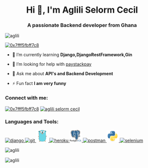 <h1 align="center">Hi 👋, I'm Aglili Selorm Cecil</h1>
<h3 align="center">A passionate Backend developer from Ghana</h3>

<p align="left"> <img src="https://komarev.com/ghpvc/?username=aglili&label=Profile%20views&color=0e75b6&style=flat" alt="aglili" /> </p>

<p align="left"> <a href="https://twitter.com/0x7fff5fbff7c8" target="blank"><img src="https://img.shields.io/twitter/follow/0x7fff5fbff7c8?logo=twitter&style=for-the-badge" alt="0x7fff5fbff7c8" /></a> </p>

- 🌱 I’m currently learning **Django,DjangoRestFramework,Gin**

- 🤝 I’m looking for help with [paystackpay](github.com/aglili/paystackpay)

- 💬 Ask me about **API's and Backend Development**

- ⚡ Fun fact **I am very funny**

<h3 align="left">Connect with me:</h3>
<p align="left">
<a href="https://twitter.com/0x7fff5fbff7c8" target="blank"><img align="center" src="https://raw.githubusercontent.com/rahuldkjain/github-profile-readme-generator/master/src/images/icons/Social/twitter.svg" alt="0x7fff5fbff7c8" height="30" width="40" /></a>
<a href="https://linkedin.com/in/aglili selorm cecil" target="blank"><img align="center" src="https://raw.githubusercontent.com/rahuldkjain/github-profile-readme-generator/master/src/images/icons/Social/linked-in-alt.svg" alt="aglili selorm cecil" height="30" width="40" /></a>
</p>

<h3 align="left">Languages and Tools:</h3>
<p align="left"> <a href="https://www.djangoproject.com/" target="_blank" rel="noreferrer"> <img src="https://cdn.worldvectorlogo.com/logos/django.svg" alt="django" width="40" height="40"/> </a> <a href="https://git-scm.com/" target="_blank" rel="noreferrer"> <img src="https://www.vectorlogo.zone/logos/git-scm/git-scm-icon.svg" alt="git" width="40" height="40"/> </a> <a href="https://golang.org" target="_blank" rel="noreferrer"> <img src="https://raw.githubusercontent.com/devicons/devicon/master/icons/go/go-original.svg" alt="go" width="40" height="40"/> </a> <a href="https://heroku.com" target="_blank" rel="noreferrer"> <img src="https://www.vectorlogo.zone/logos/heroku/heroku-icon.svg" alt="heroku" width="40" height="40"/> </a> <a href="https://www.postgresql.org" target="_blank" rel="noreferrer"> <img src="https://raw.githubusercontent.com/devicons/devicon/master/icons/postgresql/postgresql-original-wordmark.svg" alt="postgresql" width="40" height="40"/> </a> <a href="https://postman.com" target="_blank" rel="noreferrer"> <img src="https://www.vectorlogo.zone/logos/getpostman/getpostman-icon.svg" alt="postman" width="40" height="40"/> </a> <a href="https://www.python.org" target="_blank" rel="noreferrer"> <img src="https://raw.githubusercontent.com/devicons/devicon/master/icons/python/python-original.svg" alt="python" width="40" height="40"/> </a> <a href="https://www.selenium.dev" target="_blank" rel="noreferrer"> <img src="https://raw.githubusercontent.com/detain/svg-logos/780f25886640cef088af994181646db2f6b1a3f8/svg/selenium-logo.svg" alt="selenium" width="40" height="40"/> </a> </p>

<p><img align="center" src="https://github-readme-stats.vercel.app/api/top-langs?username=aglili&show_icons=true&locale=en&layout=compact" alt="aglili" /></p>

<p><img align="center" src="https://github-readme-streak-stats.herokuapp.com/?user=aglili&" alt="aglili" /></p>

